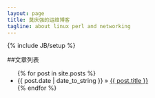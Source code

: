 ```yaml
---
layout: page
title: 莫庆强的运维博客
tagline: about linux perl and networking
---
```

{% include JB/setup %}


##文章列表

<ul class="posts">
  {% for post in site.posts %}
    <li><span>{{ post.date | date_to_string }}</span> &raquo; <a href="{{ BASE_PATH }}{{ post.url }}">{{ post.title }}</a></li>
  {% endfor %}
</ul>


